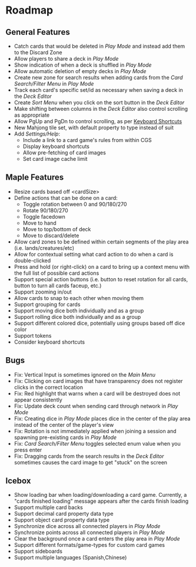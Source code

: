 # Roadmap

## General Features
- Catch cards that would be deleted in *Play Mode* and instead add them to the Discard Zone
- Allow players to share a deck in *Play Mode*
- Show indication of when a deck is shuffled in *Play Mode*
- Allow automatic deletion of empty decks in *Play Mode*
- Create new zone for search results when adding cards from the *Card Search/Filter Menu* in *Play Mode*
- Track each card's specific set/id as necessary when saving a deck in the *Deck Editor*
- Create *Sort Menu* when you click on the sort button in the *Deck Editor*
- Make shifting between columns in the *Deck Editor* also control scrolling as appropriate
- Allow PgUp and PgDn to control scrolling, as per [Keyboard Shortcuts](KEYBOARD.md)
- New Mahjong tile set, with default property to type instead of suit
- Add *Settings/Help*:
  - Include a link to a card game's rules from within CGS
  - Display keyboard shortcuts
  - Allow pre-fetching of card images
  - Set card image cache limit

## Maple Features
- Resize cards based off \<cardSize\>
- Define actions that can be done on a card:
  - Toggle rotation between 0 and 90/180/270
  - Rotate 90/180/270
  - Toggle facedown
  - Move to hand
  - Move to top/bottom of deck
  - Move to discard/delete
- Allow card zones to be defined within certain segments of the play area (i.e. lands/creatures/etc)
- Allow for contextual setting what card action to do when a card is double-clicked
- Press and hold (or right-click) on a card to bring up a context menu with the full list of possible card actions
- Support special action buttons (i.e. button to reset rotation for all cards, button to turn all cards faceup, etc.)
- Support zooming in/out
- Allow cards to snap to each other when moving them
- Support grouping for cards
- Support moving dice both individually and as a group
- Support rolling dice both individually and as a group
- Support different colored dice, potentially using groups based off dice color
- Support tokens
- Consider keyboard shortcuts

## Bugs
- Fix: Vertical Input is sometimes ignored on the *Main Menu*
- Fix: Clicking on card images that have transparency does not register clicks in the correct location
- Fix: Red highlight that warns when a card will be destroyed does not appear consistently
- Fix: Update deck count when sending card through network in *Play Mode*
- Fix: Creating dice in *Play Mode* places dice in the center of the play area instead of the center of the player's view
- Fix: Rotation is not immediately applied when joining a session and spawning pre-existing cards in *Play Mode*
- Fix: *Card Search/Filter Menu* toggles selected enum value when you press enter
- Fix: Dragging cards from the search results in the *Deck Editor* sometimes causes the card image to get "stuck" on the screen

## Icebox
- Show loading bar when loading/downloading a card game. Currently, a "cards finished loading" message appears after the cards finish loading
- Support multiple card backs
- Support decimal card property data type
- Support object card property data type
- Synchronize dice across all connected players in *Play Mode*
- Synchronize points across all connected players in *Play Mode*
- Clear the background once a card enters the play area in *Play Mode*
- Support different formats/game-types for custom card games
- Support sideboards
- Support multiple languages (Spanish,Chinese)


